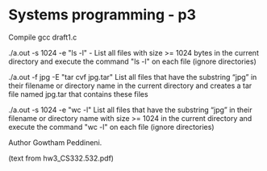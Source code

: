 # Systems programming - p3

Compile gcc draft1.c



./a.out -s 1024 -e "ls -l" - List all files with size >= 1024 bytes in the current directory and execute the command "ls -l" on each file (ignore directories) 

./a.out -f jpg -E "tar cvf jpg.tar" List all files that have the substring “jpg” in their filename or directory name in the current directory and creates a tar file named jpg.tar that contains these files 

./a.out -s 1024 -e "wc -l"  List all files that have the substring “jpg” in their filename or directory name with size >= 1024 in the current directory and execute the command "wc -l" on each file (ignore directories) 
 
Author Gowtham Peddineni.


(text from hw3_CS332.532.pdf)

